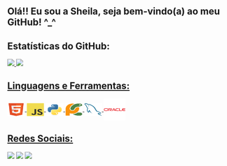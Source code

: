 ## Olá!! Eu sou a Sheila, seja bem-vindo(a) ao meu GitHub! ^_^

 ## Estatísticas do GitHub:
   <div>
  <a href="https://github.com/sheilacancio">
  <img height="149em" src="https://github-readme-stats.vercel.app/api?username=sheilacancio&show_icons=false&theme=radical&include_all_commits=true&count_private=true"/>
  <img height="149em" src="https://github-readme-stats.vercel.app/api/top-langs/?username=sheilacancio&layout=compact&langs_count=7&theme=radical"/>
</div>
  
  ## Linguagens e Ferramentas:
  
  <img align="center" alt="Sheila-HTML" height="30" width="40" src="https://raw.githubusercontent.com/devicons/devicon/master/icons/html5/html5-original.svg">
  <img align="center" alt="Sheila-JavaScript" height="30" width="40" src="https://raw.githubusercontent.com/devicons/devicon/master/icons/javascript/javascript-original.svg">
  <img align="center" alt="Sheila-Python" height="30" width="40" src="https://raw.githubusercontent.com/devicons/devicon/master/icons/python/python-original.svg">
  <img align="center" alt="Sheila-PyCharm" height="30" width="40" src="https://raw.githubusercontent.com/devicons/devicon/master/icons/pycharm/pycharm-original.svg">
  <img align="center" alt="Sheila-MySql" height="30" width="40" src="https://raw.githubusercontent.com/devicons/devicon/master/icons/mysql/mysql-original.svg">
  <img align="center" alt="Sheila-Oracle" height="50" width="50" src="https://raw.githubusercontent.com/devicons/devicon/master/icons/oracle/oracle-original.svg">
</div>
  
  ## Redes Sociais:
  <div> 
 <a href = "sheilacancio1801@gmail.com"><img src="https://img.shields.io/badge/Gmail-D14836?style=for-the-badge&logo=gmail&logoColor=white" target="_blank"></a>
 <a href = "sheila_cancio@hotmail.com"><img src="https://img.shields.io/badge/Microsoft_Outlook-0078D4?style=for-the-badge&logo=microsoft-outlook&logoColor=white" target="_blank"></a> 
 <a href="https://www.linkedin.com/in/sheila-da-silva-cancio/" target="_blank"><img src="https://img.shields.io/badge/-LinkedIn-%230077B5?style=for-the-badge&logo=linkedin&logoColor=white" target="_blank"></a> 
 
  </div>
  
